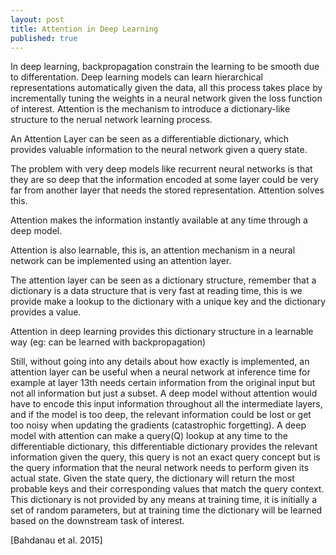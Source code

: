 ```yaml
---
layout: post
title: Attention in Deep Learning
published: true
---
```


In deep learning, backpropagation constrain the learning to be smooth due to differentation. Deep learning models can learn hierarchical representations automatically given the data, all this process takes place by incrementally tuning the weights in a neural network given the loss function of interest. Attention is the mechanism to introduce a dictionary-like structure to the nerual network learning process. 

An Attention Layer can be seen as a differentiable dictionary, which provides valuable information to the neural network given a query state.

The problem with very deep models like recurrent neural networks is that they are so deep that the information encoded at some layer could be very far from another layer that needs the stored representation. Attention solves this.

Attention makes the information instantly available at any time through a deep model.

Attention is also learnable, this is, an attention mechanism in a neural network can be implemented using an attention layer.

The attention layer can be seen as a dictionary structure, remember that a dictionary is a data structure that is very fast at reading time, this is we provide make a lookup to the dictionary with a unique key and the dictionary provides a value.

Attention in deep learning provides this dictionary structure in a learnable way (eg: can be learned with backpropagation)

Still, without going into any details about how exactly is implemented, an attention layer can be useful when a neural network at inference time for example at layer 13th needs certain information from the original input but not all information but just a subset. A deep model without attention would have to encode this input information throughout all the intermediate layers, and if the model is too deep, the relevant information could be lost or get too noisy when updating the gradients (catastrophic forgetting). A deep model with attention can make a query(Q) lookup at any time to the differentiable dictionary, this differentiable dictionary provides the relevant information given the query, this query is not an exact query concept but is the query information that the neural network needs to perform given its actual state. Given the state query, the dictionary will return the most probable keys and their corresponding values that match the query context. This dictionary is not provided by any means at training time, it is initially a set of random parameters, but at training time the dictionary will be learned based on the downstream task of interest.

\[Bahdanau et al. 2015\]
